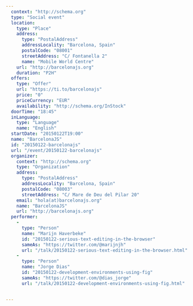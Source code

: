 ```yaml
---
  context: "http://schema.org"
  type: "Social event"
  location: 
    type: "Place"
    address: 
      type: "PostalAddress"
      addressLocality: "Barcelona, Spain"
      postalCode: "08001"
      streetAddress: "C/ Fontanella 2"
      name: "Mobile World Centre"
    url: "http://barcelonajs.org"
    duration: "P2H"
  offers: 
    type: "Offer"
    url: "https://ti.to/barcelonajs"
    price: "0"
    priceCurrency: "EUR"
    availability: "http://schema.org/InStock"
  doorTime: "18:45"
  inLanguage: 
    type: "Language"
    name: "English"
  startDate: "20150122T19:00"
  name: "BarcelonaJS"
  id: "20150122-barcelonajs"
  url: "/event/20150122-barcelonajs"
  organizer: 
    context: "http://schema.org"
    type: "Organization"
    address: 
      type: "PostalAddress"
      addressLocality: "Barcelona, Spain"
      postalCode: "08003"
      streetAddress: "C/ Mare de Deu del Pilar 20"
    email: "hola(at)barcelonajs.org"
    name: "BarcelonaJS"
    url: "http://barcelonajs.org"
  performer: 
    - 
      type: "Person"
      name: "Marijn Haverbeke"
      id: "20150122-serious-text-editing-in-the-browser"
      sameAs: "https://twitter.com/@marijnjh"
      url: "/talk/20150122-serious-text-editing-in-the-browser.html"
    - 
      type: "Person"
      name: "Jorge Dias"
      id: "20150122-development-environments-using-fig"
      sameAs: "https://twitter.com/@dias_jorge"
      url: "/talk/20150122-development-environments-using-fig.html"


---
```

